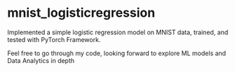 # mnist_logisticregression
Implemented a simple logistic regression model on MNIST data, trained, and tested with PyTorch Framework.

Feel free to go through my code, looking forward to explore ML models and Data Analytics in depth
